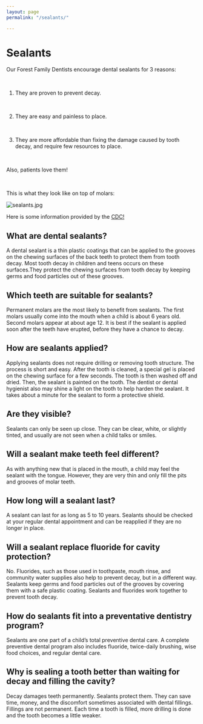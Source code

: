 ```yaml
---
layout: page
permalink: "/sealants/"

---
```

# Sealants

Our Forest Family Dentists encourage dental sealants for 3 reasons:

​

1) They are proven to prevent decay.

​

2) They are easy and painless to place.

​

3) They are more affordable than fixing the damage caused by tooth decay, and require few resources to place.

​

Also, patients love them!

​

This is what they look like on top of molars:

![sealants.jpg](https://static.wixstatic.com/media/5d2140_12cc57af5df64b4ca5ca9d7a4420e6ae\~mv2.jpg/v1/fill/w_600,h_425,al_c,lg_1,q_80/sealants.webp)

Here is some information provided by the [CDC!](http://www.cdc.gov/oralhealth/publications/factsheets/sealants_faq.htm)

## What are dental sealants?

A dental sealant is a thin plastic coatings that can be applied to the grooves on the chewing surfaces of the back teeth to protect them from tooth decay. Most tooth decay in children and teens occurs on these surfaces.They protect the chewing surfaces from tooth decay by keeping germs and food particles out of these grooves.

## Which teeth are suitable for sealants?

Permanent molars are the most likely to benefit from sealants. The first molars usually come into the mouth when a child is about 6 years old. Second molars appear at about age 12. It is best if the sealant is applied soon after the teeth have erupted, before they have a chance to decay.

## How are sealants applied?

Applying sealants does not require drilling or removing tooth structure. The process is short and easy. After the tooth is cleaned, a special gel is placed on the chewing surface for a few seconds. The tooth is then washed off and dried. Then, the sealant is painted on the tooth. The dentist or dental hygienist also may shine a light on the tooth to help harden the sealant. It takes about a minute for the sealant to form a protective shield.

## Are they visible?

Sealants can only be seen up close. They can be clear, white, or slightly tinted, and usually are not seen when a child talks or smiles.

## Will a sealant make teeth feel different?

As with anything new that is placed in the mouth, a child may feel the sealant with the tongue. However, they are very thin and only fill the pits and grooves of molar teeth.

## How long will a sealant last?

A sealant can last for as long as 5 to 10 years. Sealants should be checked at your regular dental appointment and can be reapplied if they are no longer in place.

## Will a sealant replace fluoride for cavity protection?

No. Fluorides, such as those used in toothpaste, mouth rinse, and community water supplies also help to prevent decay, but in a different way. Sealants keep germs and food particles out of the grooves by covering them with a safe plastic coating. Sealants and fluorides work together to prevent tooth decay.

## How do sealants fit into a preventative dentistry program?

Sealants are one part of a child’s total preventive dental care. A complete preventive dental program also includes fluoride, twice-daily brushing, wise food choices, and regular dental care.

## Why is sealing a tooth better than waiting for decay and filling the cavity?

Decay damages teeth permanently. Sealants protect them. They can save time, money, and the discomfort sometimes associated with dental fillings. Fillings are not permanent. Each time a tooth is filled, more drilling is done and the tooth becomes a little weaker.